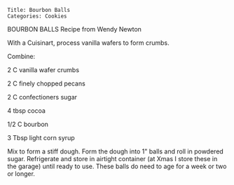 ~~~ recipe-info
Title: Bourbon Balls
Categories: Cookies
~~~

BOURBON BALLS   Recipe from Wendy Newton

With a Cuisinart, process vanilla wafers to form crumbs.

Combine:

2 C vanilla wafer crumbs

2 C finely chopped pecans

2 C confectioners sugar

4 tbsp cocoa

1/2 C bourbon

3 Tbsp light corn syrup

Mix to form a stiff dough.  Form the dough into 1" balls and roll in powdered sugar.  Refrigerate
and store in airtight container (at Xmas I store these in the garage) until ready to use.  These
balls do need to age for a week or two or longer.

